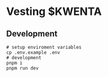 # Vesting $KWENTA

## Development

```shell
# setup enviroment variables
cp .env.example .env
# development
pnpm i
pnpm run dev
```
